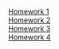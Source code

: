 [Homework 1](https://alexandrkuba.github.io/genius-homework/homework-1/)<br>
[Homework 2](https://alexandrkuba.github.io/genius-homework/homework-2/)<br>
[Homework 3](https://alexandrkuba.github.io/genius-homework/homework-3/)<br>
[Homework 4](https://alexandrkuba.github.io/genius-homework/homework-4/)<br>
